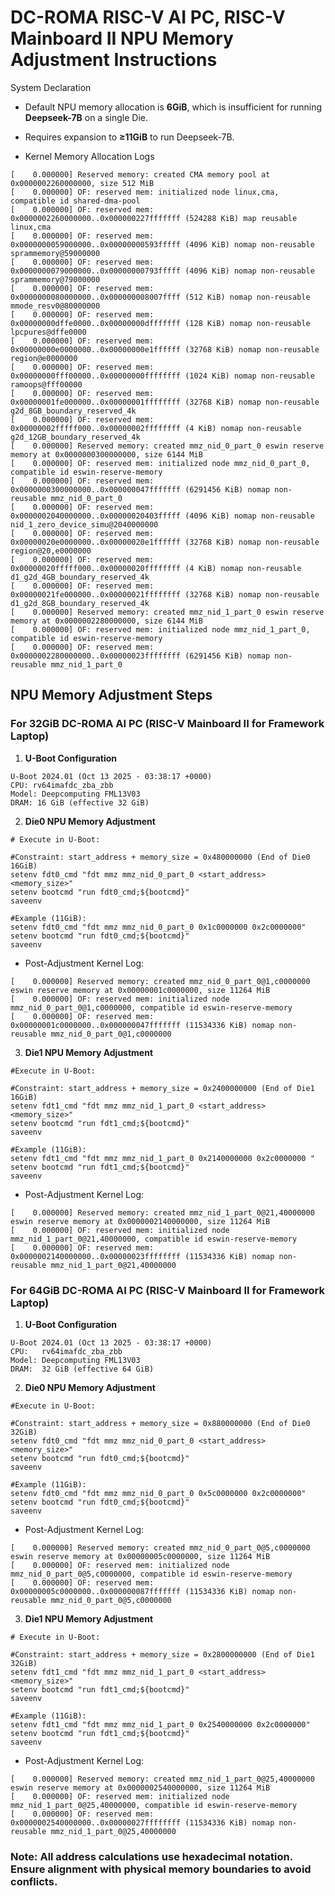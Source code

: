# DC-ROMA RISC-V AI PC, RISC-V Mainboard II NPU Memory Adjustment Instructions

 
System Declaration 
- Default NPU memory allocation is **6GiB**, which is insufficient for running **Deepseek-7B** on a single Die.  
- Requires expansion to **≥11GiB** to run Deepseek-7B.

- Kernel Memory Allocation Logs
```
[    0.000000] Reserved memory: created CMA memory pool at 0x0000002260000000, size 512 MiB
[    0.000000] OF: reserved mem: initialized node linux,cma, compatible id shared-dma-pool
[    0.000000] OF: reserved mem: 0x0000002260000000..0x000000227fffffff (524288 KiB) map reusable linux,cma
[    0.000000] OF: reserved mem: 0x0000000059000000..0x00000000593fffff (4096 KiB) nomap non-reusable sprammemory@59000000
[    0.000000] OF: reserved mem: 0x0000000079000000..0x00000000793fffff (4096 KiB) nomap non-reusable sprammemory@79000000
[    0.000000] OF: reserved mem: 0x0000000080000000..0x000000008007ffff (512 KiB) nomap non-reusable mmode_resv0@80000000
[    0.000000] OF: reserved mem: 0x00000000dffe0000..0x00000000dfffffff (128 KiB) nomap non-reusable lpcpures@dffe0000
[    0.000000] OF: reserved mem: 0x00000000e0000000..0x00000000e1ffffff (32768 KiB) nomap non-reusable region@e0000000
[    0.000000] OF: reserved mem: 0x00000000fff00000..0x00000000ffffffff (1024 KiB) nomap non-reusable ramoops@fff00000
[    0.000000] OF: reserved mem: 0x00000001fe000000..0x00000001ffffffff (32768 KiB) nomap non-reusable g2d_8GB_boundary_reserved_4k
[    0.000000] OF: reserved mem: 0x00000002fffff000..0x00000002ffffffff (4 KiB) nomap non-reusable g2d_12GB_boundary_reserved_4k
[    0.000000] Reserved memory: created mmz_nid_0_part_0 eswin reserve memory at 0x0000000300000000, size 6144 MiB
[    0.000000] OF: reserved mem: initialized node mmz_nid_0_part_0, compatible id eswin-reserve-memory
[    0.000000] OF: reserved mem: 0x0000000300000000..0x000000047fffffff (6291456 KiB) nomap non-reusable mmz_nid_0_part_0
[    0.000000] OF: reserved mem: 0x0000002040000000..0x00000020403fffff (4096 KiB) nomap non-reusable nid_1_zero_device_simu@2040000000
[    0.000000] OF: reserved mem: 0x00000020e0000000..0x00000020e1ffffff (32768 KiB) nomap non-reusable region@20,e0000000
[    0.000000] OF: reserved mem: 0x00000020fffff000..0x00000020ffffffff (4 KiB) nomap non-reusable d1_g2d_4GB_boundary_reserved_4k
[    0.000000] OF: reserved mem: 0x00000021fe000000..0x00000021ffffffff (32768 KiB) nomap non-reusable d1_g2d_8GB_boundary_reserved_4k
[    0.000000] Reserved memory: created mmz_nid_1_part_0 eswin reserve memory at 0x0000002280000000, size 6144 MiB
[    0.000000] OF: reserved mem: initialized node mmz_nid_1_part_0, compatible id eswin-reserve-memory
[    0.000000] OF: reserved mem: 0x0000002280000000..0x00000023ffffffff (6291456 KiB) nomap non-reusable mmz_nid_1_part_0
```
## NPU Memory Adjustment Steps

### For **32GiB DC-ROMA AI PC (RISC-V Mainboard II for Framework Laptop)** 

1. **U-Boot Configuration**
``` 
U-Boot 2024.01 (Oct 13 2025 - 03:38:17 +0000)
CPU: rv64imafdc_zba_zbb
Model: Deepcomputing FML13V03
DRAM: 16 GiB (effective 32 GiB)
```

2. **Die0 NPU Memory Adjustment**
```
# Execute in U-Boot:

#Constraint: start_address + memory_size = 0x480000000 (End of Die0 16GiB)
setenv fdt0_cmd "fdt mmz mmz_nid_0_part_0 <start_address> <memory_size>"
setenv bootcmd "run fdt0_cmd;${bootcmd}"
saveenv

#Example (11GiB):
setenv fdt0_cmd "fdt mmz mmz_nid_0_part_0 0x1c0000000 0x2c0000000"    
setenv bootcmd "run fdt0_cmd;${bootcmd}"
saveenv
```

- Post-Adjustment Kernel Log:

```
[    0.000000] Reserved memory: created mmz_nid_0_part_0@1,c0000000 eswin reserve memory at 0x00000001c0000000, size 11264 MiB
[    0.000000] OF: reserved mem: initialized node mmz_nid_0_part_0@1,c0000000, compatible id eswin-reserve-memory
[    0.000000] OF: reserved mem: 0x00000001c0000000..0x000000047fffffff (11534336 KiB) nomap non-reusable mmz_nid_0_part_0@1,c0000000
```

3. **Die1 NPU Memory Adjustment**

```
#Execute in U-Boot:

#Constraint: start_address + memory_size = 0x2400000000 (End of Die1 16GiB)
setenv fdt1_cmd "fdt mmz mmz_nid_1_part_0 <start_address> <memory_size>"
setenv bootcmd "run fdt1_cmd;${bootcmd}"
saveenv 

#Example (11GiB):
setenv fdt1_cmd "fdt mmz mmz_nid_1_part_0 0x2140000000 0x2c0000000 "
setenv bootcmd "run fdt1_cmd;${bootcmd}"
saveenv 
```

- Post-Adjustment Kernel Log:

```
[    0.000000] Reserved memory: created mmz_nid_1_part_0@21,40000000 eswin reserve memory at 0x0000002140000000, size 11264 MiB
[    0.000000] OF: reserved mem: initialized node mmz_nid_1_part_0@21,40000000, compatible id eswin-reserve-memory
[    0.000000] OF: reserved mem: 0x0000002140000000..0x00000023ffffffff (11534336 KiB) nomap non-reusable mmz_nid_1_part_0@21,40000000
```


### For **64GiB DC-ROMA AI PC (RISC-V Mainboard II for Framework Laptop)** 

1. **U-Boot Configuration**

```
U-Boot 2024.01 (Oct 13 2025 - 03:38:17 +0000)
CPU:   rv64imafdc_zba_zbb 
Model: Deepcomputing FML13V03 
DRAM:  32 GiB (effective 64 GiB)
```

2. **Die0 NPU Memory Adjustment**

```
#Execute in U-Boot:

#Constraint: start_address + memory_size = 0x880000000 (End of Die0 32GiB)
setenv fdt0_cmd "fdt mmz mmz_nid_0_part_0 <start_address> <memory_size>"
setenv bootcmd "run fdt0_cmd;${bootcmd}"
saveenv 

#Example (11GiB):
setenv fdt0_cmd "fdt mmz mmz_nid_0_part_0 0x5c0000000 0x2c0000000"
setenv bootcmd "run fdt0_cmd;${bootcmd}"
saveenv 
```

- Post-Adjustment Kernel Log:

```
[    0.000000] Reserved memory: created mmz_nid_0_part_0@5,c0000000 eswin reserve memory at 0x00000005c0000000, size 11264 MiB
[    0.000000] OF: reserved mem: initialized node mmz_nid_0_part_0@5,c0000000, compatible id eswin-reserve-memory
[    0.000000] OF: reserved mem: 0x00000005c0000000..0x000000087fffffff (11534336 KiB) nomap non-reusable mmz_nid_0_part_0@5,c0000000
```

3. **Die1 NPU Memory Adjustment**

```
# Execute in U-Boot:

#Constraint: start_address + memory_size = 0x2800000000 (End of Die1 32GiB)
setenv fdt1_cmd "fdt mmz mmz_nid_1_part_0 <start_address> <memory_size>"
setenv bootcmd "run fdt1_cmd;${bootcmd}"
saveenv

#Example (11GiB):
setenv fdt1_cmd "fdt mmz mmz_nid_1_part_0 0x2540000000 0x2c0000000"
setenv bootcmd "run fdt1_cmd;${bootcmd}"
saveenv
```

- Post-Adjustment Kernel Log:
```
[    0.000000] Reserved memory: created mmz_nid_1_part_0@25,40000000 eswin reserve memory at 0x0000002540000000, size 11264 MiB
[    0.000000] OF: reserved mem: initialized node mmz_nid_1_part_0@25,40000000, compatible id eswin-reserve-memory
[    0.000000] OF: reserved mem: 0x0000002540000000..0x00000027ffffffff (11534336 KiB) nomap non-reusable mmz_nid_1_part_0@25,40000000
```

### Note: All address calculations use hexadecimal notation. Ensure alignment with physical memory boundaries to avoid conflicts.

